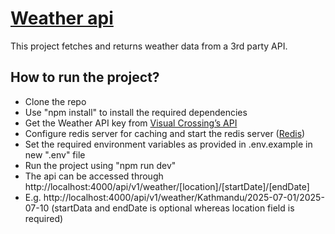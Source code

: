 # [Weather api](https://roadmap.sh/projects/weather-api-wrapper-service)
This project fetches and returns weather data from a 3rd party API.

## How to run the project?
- Clone the repo
- Use "npm install" to install the required dependencies
- Get the Weather API key from [Visual Crossing’s API](https://www.visualcrossing.com/weather-api)
- Configure redis server for caching and start the redis server ([Redis](https://redis.io/](https://redis.io/docs/latest/operate/oss_and_stack/install/archive/install-redis/install-redis-on-windows/)))
- Set the required environment variables as provided in .env.example in new ".env" file
- Run the project using "npm run dev"
- The api can be accessed through http://localhost:4000/api/v1/weather/[location]/[startDate]/[endDate]
- E.g. http://localhost:4000/api/v1/weather/Kathmandu/2025-07-01/2025-07-10  (startData and endDate is optional whereas location field is required)
